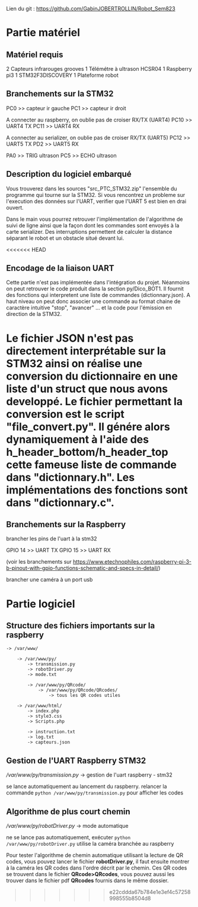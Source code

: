 Lien du git : https://github.com/GabinJOBERTROLLIN/Robot_Sem823

# Partie matériel
## Matériel requis
2 Capteurs infrarouges grooves
1 Télémétre à ultrason HCSR04
1 Raspberry pi3
1 STM32F3DISCOVERY
1 Plateforme robot


## Branchements sur la STM32
PC0 >> capteur ir gauche
PC1 >> capteur ir droit

A connecter au raspberry, on oublie pas de croiser RX/TX (UART4)
PC10 >> UART4 TX
PC11 >> UART4 RX

A connecter au serializer, on oublie pas de croiser RX/TX (UART5)
PC12 >> UART5 TX
PD2 >> UART5 RX

PA0 >> TRIG ultrason
PC5 >> ECHO ultrason

## Description du logiciel embarqué
Vous trouverez dans les sources "src_PTC_STM32.zip" l'ensemble du programme qui tourne sur la STM32.
Si vous rencontrez un probleme sur l'execution des données sur l'UART, verifier que l'UART 5 est bien en drai ouvert.

Dans le main vous pourrez retrouver l'implémentation de l'algorithme de suivi de ligne ainsi que la façon dont les commandes sont envoyés à la carte serializer.
Des interruptions permettent de calculer la distance séparant le robot et un obstacle situé devant lui.


<<<<<<< HEAD
## Encodage de la liaison UART
Cette partie n'est pas implémentée dans l'intégration du projet. Néanmoins on peut retrouver le code produit dans la section py/Dico_BOT1. Il fournit des fonctions qui interpretent une liste de commandes (dictionnary.json). A haut niveau on peut donc associer une commande au format chaine de caractère intuitive "stop", "avancer" ... et la code pour l'émission en direction de la STM32.

Le fichier JSON n'est pas directement interprétable sur la STM32 ainsi on réalise une conversion du dictionnaire en une liste d'un struct que nous avons developpé. Le fichier permettant la conversion est le script "file_convert.py". Il génére alors dynamiquement à l'aide des h_header_bottom/h_header_top cette fameuse liste de commande dans "dictionnary.h". Les implémentations des fonctions sont dans "dictionnary.c".
=======
## Branchements sur la Raspberry

brancher les pins de l'uart à la stm32

GPIO 14 >> UART TX
GPIO 15 >> UART RX

(voir les branchements sur https://www.etechnophiles.com/raspberry-pi-3-b-pinout-with-gpio-functions-schematic-and-specs-in-detail/)

brancher une caméra à un port usb

# Partie logiciel
## Structure des fichiers importants sur la raspberry


	-> /var/www/

		-> /var/www/py/
			-> transmission.py
			-> robotDriver.py
			-> mode.txt
			
			-> /var/www/py/QRcode/
				-> /var/www/py/QRcode/QRcodes/
					-> tous les QR codes utiles

		-> /var/www/html/
			-> index.php
			-> style3.css
			-> Scripts.php

			-> instruction.txt
			-> log.txt
			-> capteurs.json

## Gestion de l'UART Raspberry STM32

*/var/www/py/transmission.py* -> gestion de l'uart raspberry - stm32

se lance automatiquement au lancement du raspberry.
relancer la commande `python /var/www/py/transmission.py` pour afficher les codes

## Algorithme de plus court chemin

*/var/www/py/robotDriver.py* -> mode automatique

ne se lance pas automatiquement, exécuter `python /var/www/py/robotDriver.py`
utilise la caméra branchée au raspberry
	
Pour tester l'algorithme de chemin automatique utilisant la lecture de QR codes, vous pouvez lancer le fichier **robotDriver.py**, il faut ensuite montrer à la caméra les QR codes dans l'ordre décrit par le chemin. Ces QR codes se trouvent dans le fichier **QRcode>QRcodes**, vous pouvez aussi les trouver dans le fichier pdf **QRcodes** fournis dans le même dossier.

>>>>>>> e22cddda67b784e1e3ef4c57258998555b8504d8
